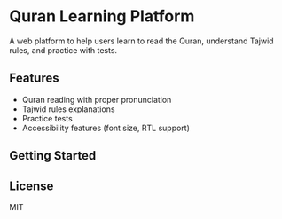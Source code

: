 # Quran Learning Platform

A web platform to help users learn to read the Quran, understand Tajwid rules, and practice with tests.

## Features

- Quran reading with proper pronunciation
- Tajwid rules explanations
- Practice tests
- Accessibility features (font size, RTL support)

## Getting Started


## License

MIT
